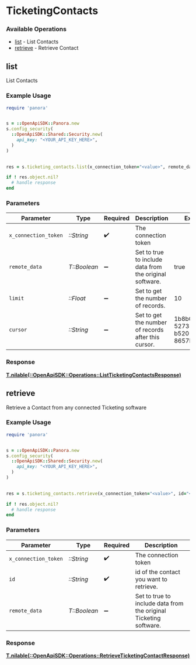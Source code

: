 # TicketingContacts


### Available Operations

* [list](#list) - List Contacts
* [retrieve](#retrieve) - Retrieve Contact

## list

List Contacts

### Example Usage

```ruby
require 'panora'


s = ::OpenApiSDK::Panora.new
s.config_security(
  ::OpenApiSDK::Shared::Security.new(
    api_key: "<YOUR_API_KEY_HERE>",
  )
)

    
res = s.ticketing_contacts.list(x_connection_token="<value>", remote_data=true, limit=10.0, cursor="1b8b05bb-5273-4012-b520-8657b0b90874")

if ! res.object.nil?
  # handle response
end

```

### Parameters

| Parameter                                               | Type                                                    | Required                                                | Description                                             | Example                                                 |
| ------------------------------------------------------- | ------------------------------------------------------- | ------------------------------------------------------- | ------------------------------------------------------- | ------------------------------------------------------- |
| `x_connection_token`                                    | *::String*                                              | :heavy_check_mark:                                      | The connection token                                    |                                                         |
| `remote_data`                                           | *T::Boolean*                                            | :heavy_minus_sign:                                      | Set to true to include data from the original software. | true                                                    |
| `limit`                                                 | *::Float*                                               | :heavy_minus_sign:                                      | Set to get the number of records.                       | 10                                                      |
| `cursor`                                                | *::String*                                              | :heavy_minus_sign:                                      | Set to get the number of records after this cursor.     | 1b8b05bb-5273-4012-b520-8657b0b90874                    |


### Response

**[T.nilable(::OpenApiSDK::Operations::ListTicketingContactsResponse)](../../models/operations/listticketingcontactsresponse.md)**


## retrieve

Retrieve a Contact from any connected Ticketing software

### Example Usage

```ruby
require 'panora'


s = ::OpenApiSDK::Panora.new
s.config_security(
  ::OpenApiSDK::Shared::Security.new(
    api_key: "<YOUR_API_KEY_HERE>",
  )
)

    
res = s.ticketing_contacts.retrieve(x_connection_token="<value>", id="<value>", remote_data=false)

if ! res.object.nil?
  # handle response
end

```

### Parameters

| Parameter                                                         | Type                                                              | Required                                                          | Description                                                       |
| ----------------------------------------------------------------- | ----------------------------------------------------------------- | ----------------------------------------------------------------- | ----------------------------------------------------------------- |
| `x_connection_token`                                              | *::String*                                                        | :heavy_check_mark:                                                | The connection token                                              |
| `id`                                                              | *::String*                                                        | :heavy_check_mark:                                                | id of the contact you want to retrieve.                           |
| `remote_data`                                                     | *T::Boolean*                                                      | :heavy_minus_sign:                                                | Set to true to include data from the original Ticketing software. |


### Response

**[T.nilable(::OpenApiSDK::Operations::RetrieveTicketingContactResponse)](../../models/operations/retrieveticketingcontactresponse.md)**

